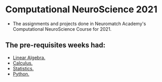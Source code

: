 # Computational NeuroScience 2021
 - The assignments and projects done in Neuromatch Academy's Computational NeuroScience Course for 2021.

## The pre-requisites weeks had:
 * [Linear Algebra.](https://github.com/shomerthesec/Computational_NeuroScience/tree/main/Linear%20Algebra)
 * [Calculus.](https://github.com/shomerthesec/Computational_NeuroScience/tree/main/Calculus)
 * [Statistics.](https://github.com/shomerthesec/Computational_NeuroScience/tree/main/Statistics)
 * [Python.]()
